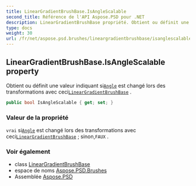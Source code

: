 ```yaml
---
title: LinearGradientBrushBase.IsAngleScalable
second_title: Référence de l'API Aspose.PSD pour .NET
description: LinearGradientBrushBase propriété. Obtient ou définit une valeur indiquant siAngle est changé lors des transformations avec ceciLinearGradientBrushBase .
type: docs
weight: 30
url: /fr/net/aspose.psd.brushes/lineargradientbrushbase/isanglescalable/
---
```

## LinearGradientBrushBase.IsAngleScalable property

Obtient ou définit une valeur indiquant si[`Angle`](../angle/) est changé lors des transformations avec ceci[`LinearGradientBrushBase`](../) .

```csharp
public bool IsAngleScalable { get; set; }
```

### Valeur de la propriété

`vrai` si[`Angle`](../angle/) est changé lors des transformations avec ceci[`LinearGradientBrushBase`](../) ; sinon,`FAUX` .

### Voir également

* class [LinearGradientBrushBase](../)
* espace de noms [Aspose.PSD.Brushes](../../lineargradientbrushbase/)
* Assemblée [Aspose.PSD](../../../)


